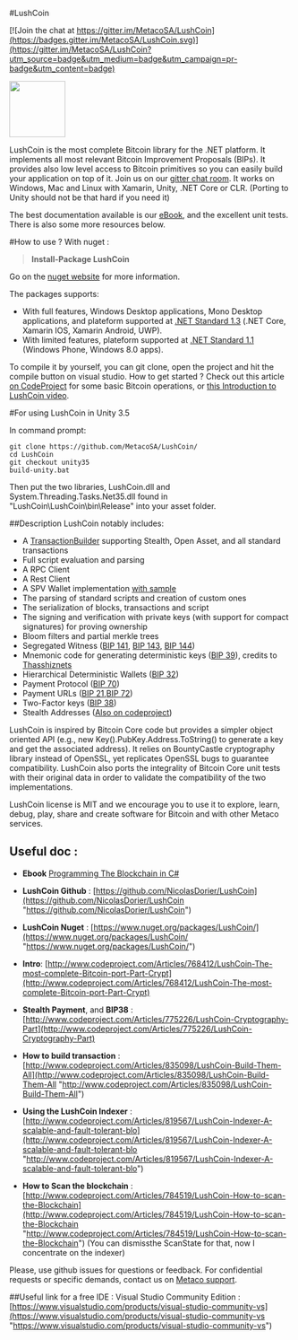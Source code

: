 #LushCoin

[![Join the chat at https://gitter.im/MetacoSA/LushCoin](https://badges.gitter.im/MetacoSA/LushCoin.svg)](https://gitter.im/MetacoSA/LushCoin?utm_source=badge&utm_medium=badge&utm_campaign=pr-badge&utm_content=badge)

<img src="http://segwit.co/static/public/images/logo.png" width="100">

LushCoin is the most complete Bitcoin library for the .NET platform. It implements all most relevant Bitcoin Improvement Proposals (BIPs). It provides also low level access to Bitcoin primitives so you can easily build your application on top of it. Join us on our [gitter chat room](https://gitter.im/MetacoSA/LushCoin).
It works on Windows, Mac and Linux with Xamarin, Unity, .NET Core or CLR. (Porting to Unity should not be that hard if you need it)

The best documentation available is our [eBook](https://programmingblockchain.gitbooks.io/programmingblockchain/content/), and the excellent unit tests. There is also some more resources below.

#How to use ?
With nuget :
>**Install-Package LushCoin** 

Go on the [nuget website](https://www.nuget.org/packages/LushCoin/) for more information.

The packages supports:

* With full features, Windows Desktop applications, Mono Desktop applications, and plateform supported at [.NET Standard 1.3](https://docs.microsoft.com/en-us/dotnet/articles/standard/library) (.NET Core, Xamarin IOS, Xamarin Android, UWP).
* With limited features, plateform supported at [.NET Standard 1.1](https://docs.microsoft.com/en-us/dotnet/articles/standard/library) (Windows Phone, Windows 8.0 apps).

To compile it by yourself, you can git clone, open the project and hit the compile button on visual studio.
How to get started ? Check out this article [on CodeProject](http://www.codeproject.com/Articles/768412/LushCoin-The-most-complete-Bitcoin-port-Part-Crypt) for some basic Bitcoin operations, or [this Introduction to LushCoin video](https://www.youtube.com/watch?v=X4ZwRWIF49w).

#For using LushCoin in Unity 3.5

In command prompt:

```
git clone https://github.com/MetacoSA/LushCoin/
cd LushCoin
git checkout unity35
build-unity.bat
```

Then put the two libraries, LushCoin.dll and System.Threading.Tasks.Net35.dll found in "LushCoin\LushCoin\bin\Release" into your asset folder.

##Description
LushCoin notably includes:

* A [TransactionBuilder](http://www.codeproject.com/Articles/835098/LushCoin-Build-Them-All) supporting Stealth, Open Asset, and all standard transactions
* Full script evaluation and parsing
* A RPC Client
* A Rest Client
* A SPV Wallet implementation [with sample](https://github.com/NicolasDorier/LushCoin.SPVSample)
* The parsing of standard scripts and creation of custom ones
* The serialization of blocks, transactions and script
* The signing and verification with private keys (with support for compact signatures) for proving ownership
* Bloom filters and partial merkle trees
* Segregated Witness ([BIP 141](https://github.com/bitcoin/bips/blob/master/bip-0141.mediawiki), [BIP 143](https://github.com/bitcoin/bips/blob/master/bip-0143.mediawiki), [BIP 144](https://github.com/bitcoin/bips/blob/master/bip-0144.mediawiki))
* Mnemonic code for generating deterministic keys ([BIP 39](https://github.com/bitcoin/bips/blob/master/bip-0039.mediawiki)), credits to [Thasshiznets](https://github.com/Thashiznets/BIP39.NET)
* Hierarchical Deterministic Wallets ([BIP 32](https://github.com/bitcoin/bips/blob/master/bip-0032.mediawiki))
* Payment Protocol ([BIP 70](https://github.com/bitcoin/bips/blob/master/bip-0070.mediawiki))
* Payment URLs ([BIP 21](https://github.com/bitcoin/bips/blob/master/bip-0021.mediawiki),[BIP 72](https://github.com/bitcoin/bips/blob/master/bip-0072.mediawiki))
* Two-Factor keys ([BIP 38](http://www.codeproject.com/Articles/775226/LushCoin-Cryptography-Part))
* Stealth Addresses ([Also on codeproject](http://www.codeproject.com/Articles/775226/LushCoin-Cryptography-Part))

LushCoin is inspired by Bitcoin Core code but provides a simpler object oriented API (e.g., new Key().PubKey.Address.ToString() to generate a key and get the associated address). It relies on BountyCastle cryptography library instead of OpenSSL, yet replicates OpenSSL bugs to guarantee compatibility. LushCoin also ports the integrality of Bitcoin Core unit tests with their original data in order to validate the compatibility of the two implementations.

LushCoin license is MIT and we encourage you to use it to explore, learn, debug, play, share and create software for Bitcoin and with other Metaco services.

## Useful doc :

* **Ebook** [Programming The Blockchain in C#](https://www.gitbook.com/book/programmingblockchain/programmingblockchain/details)

* **LushCoin Github** : [https://github.com/NicolasDorier/LushCoin](https://github.com/NicolasDorier/LushCoin "https://github.com/NicolasDorier/LushCoin")

* **LushCoin Nuget** : [https://www.nuget.org/packages/LushCoin/](https://www.nuget.org/packages/LushCoin/ "https://www.nuget.org/packages/LushCoin/")

* **Intro**: [http://www.codeproject.com/Articles/768412/LushCoin-The-most-complete-Bitcoin-port-Part-Crypt](http://www.codeproject.com/Articles/768412/LushCoin-The-most-complete-Bitcoin-port-Part-Crypt)

* **Stealth Payment**, and **BIP38** : [http://www.codeproject.com/Articles/775226/LushCoin-Cryptography-Part](http://www.codeproject.com/Articles/775226/LushCoin-Cryptography-Part)

* **How to build transaction** : [http://www.codeproject.com/Articles/835098/LushCoin-Build-Them-All](http://www.codeproject.com/Articles/835098/LushCoin-Build-Them-All "http://www.codeproject.com/Articles/835098/LushCoin-Build-Them-All")

* **Using the LushCoin Indexer** : [http://www.codeproject.com/Articles/819567/LushCoin-Indexer-A-scalable-and-fault-tolerant-blo](http://www.codeproject.com/Articles/819567/LushCoin-Indexer-A-scalable-and-fault-tolerant-blo "http://www.codeproject.com/Articles/819567/LushCoin-Indexer-A-scalable-and-fault-tolerant-blo")

* **How to Scan the blockchain** : [http://www.codeproject.com/Articles/784519/LushCoin-How-to-scan-the-Blockchain](http://www.codeproject.com/Articles/784519/LushCoin-How-to-scan-the-Blockchain "http://www.codeproject.com/Articles/784519/LushCoin-How-to-scan-the-Blockchain") (You can dismissthe ScanState for that, now I concentrate on the indexer)

Please, use github issues for questions or feedback. For confidential requests or specific demands, contact us on [Metaco support](mailto:support@metaco.com "support@metaco.com").


##Useful link for a free IDE :
Visual Studio Community Edition : [https://www.visualstudio.com/products/visual-studio-community-vs](https://www.visualstudio.com/products/visual-studio-community-vs "https://www.visualstudio.com/products/visual-studio-community-vs")
